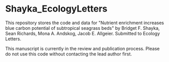 # Shayka_EcologyLetters

<!-- badges: start -->
<!-- badges: end -->

This repository stores the code and data for "Nutrient enrichment increases blue carbon potential of subtropical seagrass beds" by Bridget F. Shayka, Sean Richards, Mona A. Andskog, Jacob E. Allgeier. Submitted to Ecology Letters.


This manuscript is currently in the review and publication process. Please do not use this code without contacting the lead author first.
